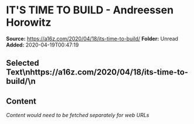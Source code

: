 # IT'S TIME TO BUILD - Andreessen Horowitz

**Source:** https://a16z.com/2020/04/18/its-time-to-build/
**Folder:** Unread
**Added:** 2020-04-19T00:47:19


## Selected Text\nhttps://a16z.com/2020/04/18/its-time-to-build/\n

## Content
*Content would need to be fetched separately for web URLs*
